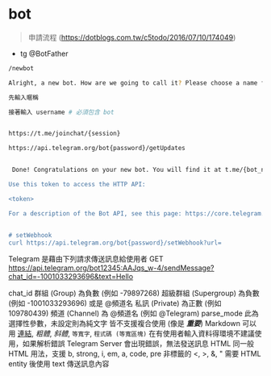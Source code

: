 # bot

> 申請流程 (https://dotblogs.com.tw/c5todo/2016/07/10/174049)

- tg @BotFather

```sh
/newbot

Alright, a new bot. How are we going to call it? Please choose a name for your bot.

先輸入暱稱

接著輸入 username # 必須包含 bot

```


```sh

https://t.me/joinchat/{session}

https://api.telegram.org/bot{password}/getUpdates


 Done! Congratulations on your new bot. You will find it at t.me/{bot_name}. You can now add a description, about section and profile picture for your bot, see /help for a list of commands. By the way, when you've finished creating your cool bot, ping our Bot Support if you want a better username for it. Just make sure the bot is fully operational before you do this.

Use this token to access the HTTP API:

<token>

For a description of the Bot API, see this page: https://core.telegram.org/bots/api


# setWebhook
curl https://api.telegram.org/bot{password}/setWebhook?url=

```


Telegram 是藉由下列請求傳送訊息給使用者 GET https://api.telegram.org/bot12345:AAJqs_w-4/sendMessage?chat_id=-1001033293696&text=Hello

chat_id
群組 (Group) 為負數 (例如 -79897268)
超級群組 (Supergroup) 為負數 (例如 -1001033293696) 或是 @頻道名
私訊 (Private) 為正數 (例如 109780439)
頻道 (Channel) 為 @頻道名 (例如 @Telegram)
parse_mode 此為選擇性參數，未設定則為純文字 皆不支援複合使用 (像是 <b><i>重要</i></b>)
Markdown 可以用 [連結](url), *粗體*, _斜體_, `等寬字`, ```程式碼 (等寬區塊)``` 在有使用者輸入資料得環境不建議使用，如果解析錯誤 Telegram Server 會出現錯誤，無法發送訊息
HTML 同一般 HTML 用法，支援 b, strong, i, em, a, code, pre 非標籤的 <, >, &, " 需要 HTML entity 後使用
text 傳送訊息內容
